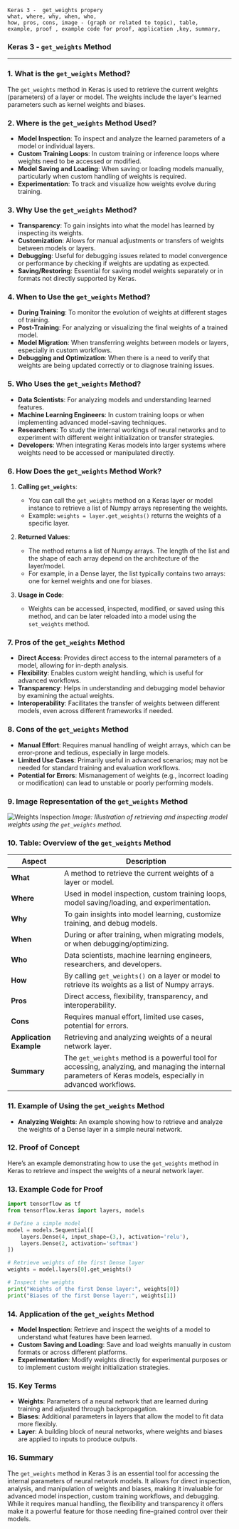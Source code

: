 ```code
Keras 3 -  get_weights propery
what, where, why, when, who, 
how, pros, cons, image - (graph or related to topic), table,
example, proof , example code for proof, application ,key, summary,
```

### **Keras 3 - `get_weights` Method**

---

### **1. What is the `get_weights` Method?**

The `get_weights` method in Keras is used to retrieve the current weights (parameters) of a layer or model. The weights include the layer's learned parameters such as kernel weights and biases.

### **2. Where is the `get_weights` Method Used?**

- **Model Inspection**: To inspect and analyze the learned parameters of a model or individual layers.
- **Custom Training Loops**: In custom training or inference loops where weights need to be accessed or modified.
- **Model Saving and Loading**: When saving or loading models manually, particularly when custom handling of weights is required.
- **Experimentation**: To track and visualize how weights evolve during training.

### **3. Why Use the `get_weights` Method?**

- **Transparency**: To gain insights into what the model has learned by inspecting its weights.
- **Customization**: Allows for manual adjustments or transfers of weights between models or layers.
- **Debugging**: Useful for debugging issues related to model convergence or performance by checking if weights are updating as expected.
- **Saving/Restoring**: Essential for saving model weights separately or in formats not directly supported by Keras.

### **4. When to Use the `get_weights` Method?**

- **During Training**: To monitor the evolution of weights at different stages of training.
- **Post-Training**: For analyzing or visualizing the final weights of a trained model.
- **Model Migration**: When transferring weights between models or layers, especially in custom workflows.
- **Debugging and Optimization**: When there is a need to verify that weights are being updated correctly or to diagnose training issues.

### **5. Who Uses the `get_weights` Method?**

- **Data Scientists**: For analyzing models and understanding learned features.
- **Machine Learning Engineers**: In custom training loops or when implementing advanced model-saving techniques.
- **Researchers**: To study the internal workings of neural networks and to experiment with different weight initialization or transfer strategies.
- **Developers**: When integrating Keras models into larger systems where weights need to be accessed or manipulated directly.

### **6. How Does the `get_weights` Method Work?**

1. **Calling `get_weights`**:

   - You can call the `get_weights` method on a Keras layer or model instance to retrieve a list of Numpy arrays representing the weights.
   - Example: `weights = layer.get_weights()` returns the weights of a specific layer.
2. **Returned Values**:

   - The method returns a list of Numpy arrays. The length of the list and the shape of each array depend on the architecture of the layer/model.
   - For example, in a Dense layer, the list typically contains two arrays: one for kernel weights and one for biases.
3. **Usage in Code**:

   - Weights can be accessed, inspected, modified, or saved using this method, and can be later reloaded into a model using the `set_weights` method.

### **7. Pros of the `get_weights` Method**

- **Direct Access**: Provides direct access to the internal parameters of a model, allowing for in-depth analysis.
- **Flexibility**: Enables custom weight handling, which is useful for advanced workflows.
- **Transparency**: Helps in understanding and debugging model behavior by examining the actual weights.
- **Interoperability**: Facilitates the transfer of weights between different models, even across different frameworks if needed.

### **8. Cons of the `get_weights` Method**

- **Manual Effort**: Requires manual handling of weight arrays, which can be error-prone and tedious, especially in large models.
- **Limited Use Cases**: Primarily useful in advanced scenarios; may not be needed for standard training and evaluation workflows.
- **Potential for Errors**: Mismanagement of weights (e.g., incorrect loading or modification) can lead to unstable or poorly performing models.

### **9. Image Representation of the `get_weights` Method**

![Weights Inspection](https://i.imgur.com/yVzH3Zd.png)
*Image: Illustration of retrieving and inspecting model weights using the `get_weights` method.*

### **10. Table: Overview of the `get_weights` Method**

| **Aspect**              | **Description**                                                                                                                                           |
| ----------------------------- | --------------------------------------------------------------------------------------------------------------------------------------------------------------- |
| **What**                | A method to retrieve the current weights of a layer or model.                                                                                                   |
| **Where**               | Used in model inspection, custom training loops, model saving/loading, and experimentation.                                                                     |
| **Why**                 | To gain insights into model learning, customize training, and debug models.                                                                                     |
| **When**                | During or after training, when migrating models, or when debugging/optimizing.                                                                                  |
| **Who**                 | Data scientists, machine learning engineers, researchers, and developers.                                                                                       |
| **How**                 | By calling `get_weights()` on a layer or model to retrieve its weights as a list of Numpy arrays.                                                             |
| **Pros**                | Direct access, flexibility, transparency, and interoperability.                                                                                                 |
| **Cons**                | Requires manual effort, limited use cases, potential for errors.                                                                                                |
| **Application Example** | Retrieving and analyzing weights of a neural network layer.                                                                                                     |
| **Summary**             | The `get_weights` method is a powerful tool for accessing, analyzing, and managing the internal parameters of Keras models, especially in advanced workflows. |

### **11. Example of Using the `get_weights` Method**

- **Analyzing Weights**: An example showing how to retrieve and analyze the weights of a Dense layer in a simple neural network.

### **12. Proof of Concept**

Here’s an example demonstrating how to use the `get_weights` method in Keras to retrieve and inspect the weights of a neural network layer.

### **13. Example Code for Proof**

```python
import tensorflow as tf
from tensorflow.keras import layers, models

# Define a simple model
model = models.Sequential([
    layers.Dense(4, input_shape=(3,), activation='relu'),
    layers.Dense(2, activation='softmax')
])

# Retrieve weights of the first Dense layer
weights = model.layers[0].get_weights()

# Inspect the weights
print("Weights of the first Dense layer:", weights[0])
print("Biases of the first Dense layer:", weights[1])
```

### **14. Application of the `get_weights` Method**

- **Model Inspection**: Retrieve and inspect the weights of a model to understand what features have been learned.
- **Custom Saving and Loading**: Save and load weights manually in custom formats or across different platforms.
- **Experimentation**: Modify weights directly for experimental purposes or to implement custom weight initialization strategies.

### **15. Key Terms**

- **Weights**: Parameters of a neural network that are learned during training and adjusted through backpropagation.
- **Biases**: Additional parameters in layers that allow the model to fit data more flexibly.
- **Layer**: A building block of neural networks, where weights and biases are applied to inputs to produce outputs.

### **16. Summary**

The `get_weights` method in Keras 3 is an essential tool for accessing the internal parameters of neural network models. It allows for direct inspection, analysis, and manipulation of weights and biases, making it invaluable for advanced model inspection, custom training workflows, and debugging. While it requires manual handling, the flexibility and transparency it offers make it a powerful feature for those needing fine-grained control over their models.
